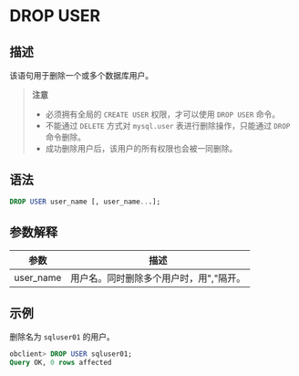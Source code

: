 # DROP USER

## 描述

该语句用于删除一个或多个数据库用户。
>**注意**
>
>* 必须拥有全局的 `CREATE USER` 权限，才可以使用 `DROP USER` 命令。
>* 不能通过 `DELETE` 方式对 `mysql.user` 表进行删除操作，只能通过 `DROP` 命令删除。
>* 成功删除用户后，该用户的所有权限也会被一同删除。

## 语法

```sql
DROP USER user_name [, user_name...];
```

## 参数解释

|    参数     |          描述           |
|-----------|-----------------------|
| user_name | 用户名。同时删除多个用户时，用","隔开。 |

## 示例

删除名为 `sqluser01` 的用户。

```sql
obclient> DROP USER sqluser01;
Query OK, 0 rows affected 
```
